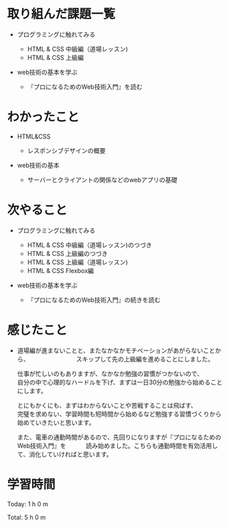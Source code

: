 # 取り組んだ課題一覧
- プログラミングに触れてみる
  - HTML & CSS 中級編（道場レッスン)
  - HTML & CSS 上級編

- web技術の基本を学ぶ
  - 『プロになるためのWeb技術入門』を読む

# わかったこと
- HTML&CSS
  - レスポンシブデザインの概要

- web技術の基本
  - サーバーとクライアントの関係などのwebアプリの基礎

# 次やること
- プログラミングに触れてみる
  - HTML & CSS 中級編（道場レッスン)のつづき　　
  - HTML & CSS 上級編のつづき
  - HTML & CSS 上級編（道場レッスン)
  - HTML & CSS Flexbox編 

- web技術の基本を学ぶ
  - 『プロになるためのWeb技術入門』の続きを読む

# 感じたこと
-  道場編が進まないことと、またなかなかモチベーションがあがらないことから、　　
　　　　　　スキップして先の上級編を進めることにしました。  
   
   仕事が忙しいのもありますが、なかなか勉強の習慣がつかないので、  
   自分の中で心理的なハードルを下げ、まずは一日30分の勉強から始めることにします。  
   
   とにもかくにも、まずはわからないことや苦戦することは飛ばす、  
   完璧を求めない、学習時間も短時間から始めるなど勉強する習慣づくりから始めていきたいと思います。  
   
   また、電車の通勤時間があるので、先回りになりますが『プロになるためのWeb技術入門』を　　　
   読み始めました。こちらも通勤時間を有効活用して、消化していければと思います。
 
  
# 学習時間
Today: 1 h 0 m

Total: 5 h 0 m
